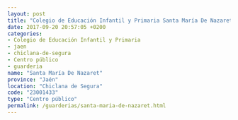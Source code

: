 ```yaml
---
layout: post
title: "Colegio de Educación Infantil y Primaria Santa María De Nazaret"
date: 2017-09-20 20:57:05 +0200
categories:
- Colegio de Educación Infantil y Primaria
- jaen
- chiclana-de-segura
- Centro público
- guarderia
name: "Santa María De Nazaret"
province: "Jaén"
location: "Chiclana de Segura"
code: "23001433"
type: "Centro público"
permalink: /guarderias/santa-maria-de-nazaret.html
---
```

